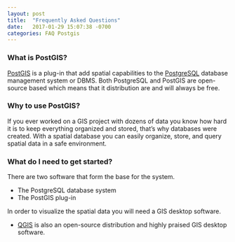 ```yaml
---
layout: post
title:  "Frequently Asked Questions"
date:   2017-01-29 15:07:38 -0700
categories: FAQ Postgis
---
```


### What is PostGIS?

[PostGIS](http://www.postgis.net/) is a plug-in that add spatial capabilities to the [PostgreSQL](https://www.postgresql.org/) database management system or DBMS. Both PostgreSQL and 
PostGIS 
are open-source based which means 
that it distribution are and 
will always be free.

### Why to use PostGIS?

If you ever worked on a GIS project with dozens of data you know how hard it is to keep everything organized and stored, that’s why databases were created. With a spatial database you can easily organize, store, and query spatial data in a safe environment.

### What do I need to get started?

There are two software that form the base for the system.
* The PostgreSQL database system
* The PostGIS plug-in

In order to visualize the spatial data you will need a GIS desktop software.
* [QGIS](http://www.qgis.org/en/site/index.html) is also an open-source distribution and highly praised GIS desktop software.
